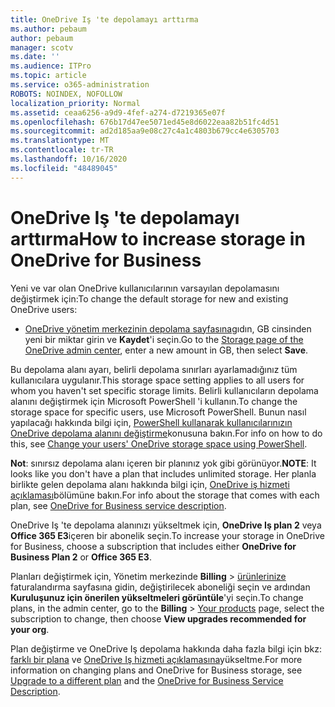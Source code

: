 ```yaml
---
title: OneDrive Iş 'te depolamayı arttırma
ms.author: pebaum
author: pebaum
manager: scotv
ms.date: ''
ms.audience: ITPro
ms.topic: article
ms.service: o365-administration
ROBOTS: NOINDEX, NOFOLLOW
localization_priority: Normal
ms.assetid: ceaa6256-a9d9-4fef-a274-d7219365e07f
ms.openlocfilehash: 676b17d47ee5071ed45e8d6022eaa82b51fc4d51
ms.sourcegitcommit: ad2d185aa9e08c27c4a1c4803b679cc4e6305703
ms.translationtype: MT
ms.contentlocale: tr-TR
ms.lasthandoff: 10/16/2020
ms.locfileid: "48489045"
---
```

# <a name="how-to-increase-storage-in-onedrive-for-business"></a><span data-ttu-id="0de44-102">OneDrive Iş 'te depolamayı arttırma</span><span class="sxs-lookup"><span data-stu-id="0de44-102">How to increase storage in OneDrive for Business</span></span>

<span data-ttu-id="0de44-103">Yeni ve var olan OneDrive kullanıcılarının varsayılan depolamasını değiştirmek için:</span><span class="sxs-lookup"><span data-stu-id="0de44-103">To change the default storage for new and existing OneDrive users:</span></span>
  
- <span data-ttu-id="0de44-104">[OneDrive yönetim merkezinin depolama sayfasına](https://admin.onedrive.com/?v=StorageSettings)gıdın, GB cinsinden yeni bir miktar girin ve **Kaydet**'i seçin.</span><span class="sxs-lookup"><span data-stu-id="0de44-104">Go to the [Storage page of the OneDrive admin center](https://admin.onedrive.com/?v=StorageSettings), enter a new amount in GB, then select **Save**.</span></span>

<span data-ttu-id="0de44-105">Bu depolama alanı ayarı, belirli depolama sınırları ayarlamadığınız tüm kullanıcılara uygulanır.</span><span class="sxs-lookup"><span data-stu-id="0de44-105">This storage space setting applies to all users for whom you haven't set specific storage limits.</span></span> <span data-ttu-id="0de44-106">Belirli kullanıcıların depolama alanını değiştirmek için Microsoft PowerShell 'i kullanın.</span><span class="sxs-lookup"><span data-stu-id="0de44-106">To change the storage space for specific users, use Microsoft PowerShell.</span></span> <span data-ttu-id="0de44-107">Bunun nasıl yapılacağı hakkında bilgi için, [PowerShell kullanarak kullanıcılarınızın OneDrive depolama alanını değiştirme](https://docs.microsoft.com/onedrive/change-user-storage)konusuna bakın.</span><span class="sxs-lookup"><span data-stu-id="0de44-107">For info on how to do this, see [Change your users' OneDrive storage space using PowerShell](https://docs.microsoft.com/onedrive/change-user-storage).</span></span>

<span data-ttu-id="0de44-108">**Not**: sınırsız depolama alanı içeren bir planınız yok gibi görünüyor.</span><span class="sxs-lookup"><span data-stu-id="0de44-108">**NOTE**: It looks like you don't have a plan that includes unlimited storage.</span></span> <span data-ttu-id="0de44-109">Her planla birlikte gelen depolama alanı hakkında bilgi için, [OneDrive iş hizmeti açıklaması](https://docs.microsoft.com/office365/servicedescriptions/onedrive-for-business-service-description)bölümüne bakın.</span><span class="sxs-lookup"><span data-stu-id="0de44-109">For info about the storage that comes with each plan, see [OneDrive for Business service description](https://docs.microsoft.com/office365/servicedescriptions/onedrive-for-business-service-description).</span></span>
  
<span data-ttu-id="0de44-110">OneDrive Iş 'te depolama alanınızı yükseltmek için, **OneDrive Iş plan 2** veya **Office 365 E3**içeren bir abonelik seçin.</span><span class="sxs-lookup"><span data-stu-id="0de44-110">To increase your storage in OneDrive for Business, choose a subscription that includes either **OneDrive for Business Plan 2** or **Office 365 E3**.</span></span>
  
<span data-ttu-id="0de44-111">Planları değiştirmek için, Yönetim merkezinde **Billing** \> [ürünlerinize](https://go.microsoft.com/fwlink/p/?linkid=842054) faturalandırma sayfasına gidin, değiştirilecek aboneliği seçin ve ardından **Kuruluşunuz için önerilen yükseltmeleri görüntüle**'yi seçin.</span><span class="sxs-lookup"><span data-stu-id="0de44-111">To change plans, in the admin center, go to the **Billing** \> [Your products](https://go.microsoft.com/fwlink/p/?linkid=842054) page, select the subscription to change, then choose **View upgrades recommended for your org**.</span></span>
  
<span data-ttu-id="0de44-112">Plan değiştirme ve OneDrive Iş depolama hakkında daha fazla bilgi için bkz: [farklı bir plana](https://docs.microsoft.com/microsoft-365/commerce/subscriptions/upgrade-to-different-plan) ve [OneDrive Iş hizmeti açıklamasına](https://docs.microsoft.com/office365/servicedescriptions/onedrive-for-business-service-description)yükseltme.</span><span class="sxs-lookup"><span data-stu-id="0de44-112">For more information on changing plans and OneDrive for Business storage, see [Upgrade to a different plan](https://docs.microsoft.com/microsoft-365/commerce/subscriptions/upgrade-to-different-plan) and the [OneDrive for Business Service Description](https://docs.microsoft.com/office365/servicedescriptions/onedrive-for-business-service-description).</span></span>